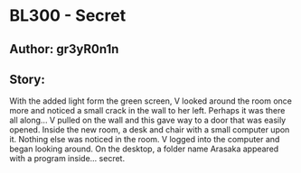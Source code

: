 # BL300 - Secret
## Author: gr3yR0n1n
## Story:
With the added light form the green screen, V looked around the room once more and noticed a small crack in the wall to her left. Perhaps it was there all along... V pulled on the wall and this gave way to a door that was easily opened. Inside the new room, a desk and chair with a small computer upon it. Nothing else was noticed in the room. V logged into the computer and began looking around. On the desktop, a folder name Arasaka appeared with a program inside... secret. 
